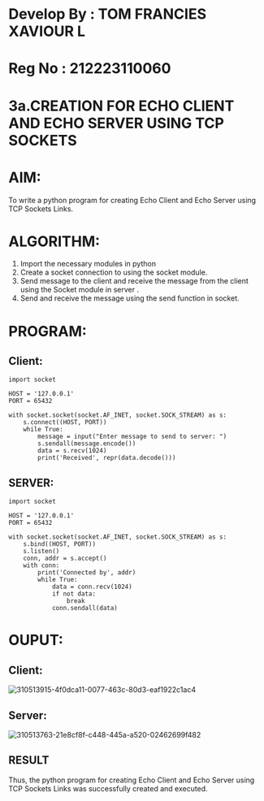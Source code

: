 # Develop By : TOM FRANCIES XAVIOUR L
# Reg No : 212223110060
# 3a.CREATION FOR ECHO CLIENT AND ECHO SERVER USING TCP SOCKETS
# AIM:
To write a python program for creating Echo Client and Echo Server using TCP
Sockets Links.
# ALGORITHM:
1. Import the necessary modules in python
2. Create a socket connection to using the socket module.
3. Send message to the client and receive the message from the client using the Socket module in
 server .
4. Send and receive the message using the send function in socket.
# PROGRAM:
## Client:
```
import socket

HOST = '127.0.0.1'  
PORT = 65432        

with socket.socket(socket.AF_INET, socket.SOCK_STREAM) as s:
    s.connect((HOST, PORT))
    while True:
        message = input("Enter message to send to server: ")
        s.sendall(message.encode())
        data = s.recv(1024)
        print('Received', repr(data.decode()))
```
## SERVER:
```
import socket

HOST = '127.0.0.1'  
PORT = 65432       

with socket.socket(socket.AF_INET, socket.SOCK_STREAM) as s:
    s.bind((HOST, PORT))
    s.listen()
    conn, addr = s.accept()
    with conn:
        print('Connected by', addr)
        while True:
            data = conn.recv(1024)
            if not data:
                break
            conn.sendall(data)
```
# OUPUT:
## Client:
![310513915-4f0dca11-0077-463c-80d3-eaf1922c1ac4](https://github.com/820NaveenKumar208/3a.Sockets_Creation_for_Echo_Client_and_Echo_Server/assets/154746066/2fb0e697-3b42-4fae-ad85-101b9cffe46f)

## Server:
![310513763-21e8cf8f-c448-445a-a520-02462699f482](https://github.com/820NaveenKumar208/3a.Sockets_Creation_for_Echo_Client_and_Echo_Server/assets/154746066/a2797d47-5450-40a4-898a-6cd920ced38e)

## RESULT
Thus, the python program for creating Echo Client and Echo Server using TCP Sockets Links 
was successfully created and executed.
